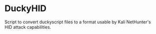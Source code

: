 # DuckyHID
Script to convert duckyscript files to a format usable by Kali NetHunter's HID attack capabilities.
